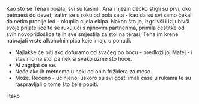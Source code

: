 Kao što se Tena i bojala, svi su kasnili. Ana i njezin dečko stigli su prvi, oko petnaest do devet; zatim se u roku od pola sata - kao da su svi samo čekali da netko probije led - okupila cijela ekipa. Nakon što je, izgrlivši i izljubivši svoje prijateljice te se rukujući s njihovim partnerima, primila čestitke od svih novopridošlica te ih sve smjestila za stol na terasi, Tena im krene nabrajati vrste alkoholnih pića koje imaju u ponudi. 
- Najlakše će biti ako dofuramo od svačeg po bocu - predloži joj Matej - i stavimo na stol pa nek si svako uzme što hoće.
- Al zagrijat će se.
- Neće ako ih metnemo u neki od onih frižidera za meso.
- Može.
Rečeno - učinjeno; uskoro su svi gosti imali čaše u rukama te su raspravljali o tome što žele popiti.


i tako

